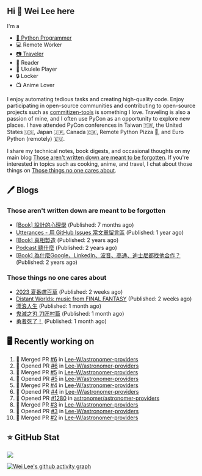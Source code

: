 ## Hi 👋 Wei Lee here

I'm a

* [🐍 Python Programmer](https://pycon-note.wei-lee.me/)
* 💻 Remote Worker
* [📷 Traveler](https://travlog.wei-lee.me/)
* 📖 Reader
* 🎵 Ukulele Player
* 🔒 Locker
* 📺 Anime Lover

I enjoy automating tedious tasks and creating high-quality code. Enjoy participating in open-source communities and contributing to open-source projects such as [commitizen-tools](https://github.com/commitizen-tools) is something I love. Traveling is also a passion of mine, and I often use PyCon as an opportunity to explore new places. I have attended PyCon conferences in Taiwan 🇹🇼, the United States 🇺🇸, Japan 🇯🇵, Canada 🇨🇦, Remote Python Pizza 🍕, and Euro Python (remotely) 🇪🇺.

I share my technical notes, book digests, and occasional thoughts on my main blog [Those aren't written down are meant to be forgotten](https://blog.wei-lee.me/). If you're interested in topics such as cooking, anime, and travel, I chat about those things on [Those things no one cares about](https://travlog.wei-lee.me/).

## 🖊️ Blogs

### Those aren't written down are meant to be forgotten

* [[Book] 設計的心理學](https://blog.wei-lee.me/posts/book/2023/01/the-design-of-everyday-things) (Published: 7 months ago)
* [Utterances - 用 GitHub Issues 當文章留言區](https://blog.wei-lee.me/posts/tech/2022/02/use-github-issues-as-comment-system) (Published: 1 year ago)
* [[Book] 真相製造](https://blog.wei-lee.me/posts/book/2022/02/reality-is-business) (Published: 2 years ago)
* [Podcast 聽什麼](https://blog.wei-lee.me/posts/gossiping/2021/12/podcast-i-listen-to) (Published: 2 years ago)
* [[Book] 為什麼Google、LinkedIn、波音、高通、迪士尼都找他合作？](https://blog.wei-lee.me/posts/book/2021/12/pitch-anyting) (Published: 2 years ago)

### Those things no one cares about

* [2023 夏番嚐百草](https://travlog.wei-lee.me/posts/review/2023/07/what-i-will-watch-in-2023-summer) (Published: 2 weeks ago)
* [Distant Worlds: music from FINAL FANTASY](https://travlog.wei-lee.me/posts/review/2023/07/distant-worlds-music-from-FINAL-FANTASY) (Published: 2 weeks ago)
* [漂浪人生](https://travlog.wei-lee.me/posts/review/2023/07/Flee) (Published: 1 month ago)
* [鬼滅之刃 刀匠村篇](https://travlog.wei-lee.me/posts/review/2023/07/demon-slayer-to-the-swordsmith-village) (Published: 1 month ago)
* [勇者死了！](https://travlog.wei-lee.me/posts/review/2023/07/the-legendary-hero-is-dead) (Published: 1 month ago)

## 🖥️ Recently working on

1. 🎉 Merged PR [#6](https://github.com/Lee-W/astronomer-providers/pull/6) in [Lee-W/astronomer-providers](https://github.com/Lee-W/astronomer-providers)
2. 💪 Opened PR [#6](https://github.com/Lee-W/astronomer-providers/pull/6) in [Lee-W/astronomer-providers](https://github.com/Lee-W/astronomer-providers)
3. 🎉 Merged PR [#5](https://github.com/Lee-W/astronomer-providers/pull/5) in [Lee-W/astronomer-providers](https://github.com/Lee-W/astronomer-providers)
4. 💪 Opened PR [#5](https://github.com/Lee-W/astronomer-providers/pull/5) in [Lee-W/astronomer-providers](https://github.com/Lee-W/astronomer-providers)
5. 🎉 Merged PR [#4](https://github.com/Lee-W/astronomer-providers/pull/4) in [Lee-W/astronomer-providers](https://github.com/Lee-W/astronomer-providers)
6. 💪 Opened PR [#4](https://github.com/Lee-W/astronomer-providers/pull/4) in [Lee-W/astronomer-providers](https://github.com/Lee-W/astronomer-providers)
7. 💪 Opened PR [#1280](https://github.com/astronomer/astronomer-providers/pull/1280) in [astronomer/astronomer-providers](https://github.com/astronomer/astronomer-providers)
8. 🎉 Merged PR [#3](https://github.com/Lee-W/astronomer-providers/pull/3) in [Lee-W/astronomer-providers](https://github.com/Lee-W/astronomer-providers)
9. 💪 Opened PR [#3](https://github.com/Lee-W/astronomer-providers/pull/3) in [Lee-W/astronomer-providers](https://github.com/Lee-W/astronomer-providers)
10. 🎉 Merged PR [#2](https://github.com/Lee-W/astronomer-providers/pull/2) in [Lee-W/astronomer-providers](https://github.com/Lee-W/astronomer-providers)


## ⭐ GitHub Stat
[![](https://github-readme-stats.vercel.app/api?username=Lee-W&show_icons=true&hide_title=true&cache_seconds=86400)](https://github.com/anuraghazra/github-readme-stats)

[![Wei Lee's github activity graph](https://github-readme-activity-graph.vercel.app/graph?username=Lee-W&theme=dracula)](https://github.com/ashutosh00710/github-readme-activity-graph)
